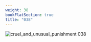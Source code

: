 ```yaml
---
weight: 38
bookFlatSection: true
title: "038"
---
```


![cruel_and_unusual_punishment 038 ](../../jpg/cup_038.jpg)


